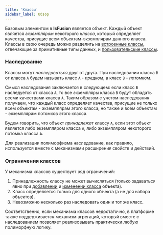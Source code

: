 ```yaml
---
title: 'Классы'
sidebar_label: Обзор
---
```


Базовым элементом в **lsFusion** является объект. Каждый объект является *экземпляром* некоторого *класса*, который определяет качества, присущие всем объектам-экземплярам данного класса. Классы в свою очередь можно разделить на [встроенные классы](Built-in_classes.md), отвечающие за примитивные типы данных, и [пользовательские классы](User_classes.md). 

### Наследование

Классы могут *наследоваться* друг от друга. При наследовании класса `B` от класса `A` будем называть класс `A` - *предком*, а класс `B` - *потомком*.

Смысл наследования заключается в следующем: если класс `B` наследуется от класса `A`, то все экземпляры класса `B` будут обладать всеми качествами класса `A`. Таким образом с учетом наследования получаем, что каждый класс определяет качества, присущие не только всем объектам - экземплярам этого класса, но также и всем объектам - экземплярам потомков этого класса.  

Будем говорить, что объект *принадлежат* классу `A`, если этот объект является либо экземпляром класса `A`, либо экземпляром некоторого потомка класса `A`.  

Для реализации полиморфизма наследование, как правило, используется вместе с механизмами расширения свойств и действий. 

### Ограничения классов

У механизма классов существует ряд ограничений:

1.  Принадлежность классу не может вычисляться (только задаваться явно при [добавлении](New_object_NEW_.md) и [изменении класса](Class_change_CHANGECLASS_DELETE_.md) объекта).
2.  Класс определяется только для одного объекта (а не для набора объектов).
3.  Невозможно несколько раз наследовать один и тот же класс.

Соответственно, если механизма классов недостаточно, в платформе также поддерживается механизм агрегаций, который вместе с наследованием позволяет реализовывать практически любую полиморфную логику.

